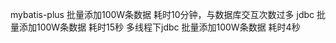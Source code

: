 mybatis-plus 批量添加100W条数据   耗时10分钟，与数据库交互次数过多
jdbc         批量添加100W条数据   耗时15秒
多线程下jdbc  批量添加100W条数据   耗时4秒